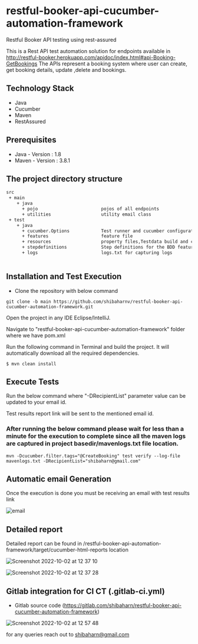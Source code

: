 # restful-booker-api-cucumber-automation-framework 

Restful Booker API testing using rest-assured

This is a  Rest API test automation solution for endpoints available in http://restful-booker.herokuapp.com/apidoc/index.html#api-Booking-GetBookings
The APIs represent a booking system where user can create, get booking details, update ,delete and bookings.

## Technology Stack

- Java
- Cucumber
- Maven
- RestAssured

## Prerequisites
- Java - Version : 1.8 
- Maven - Version : 3.8.1

## The project directory structure

```bash
src
 + main
    + java                          
      + pojo                        pojos of all endpoints                 
      + utilities                   utility email class
 + test
    + java                          
      + cucumber.Options            Test runner and cucumber configurations
      + features                    feature file
      + resources                   property files,Testdata build and common utility methods for testcases.
      + stepdefinitions             Step definitions for the BDD feature
      + logs                        logs.txt for capturing logs 
      
```      

## Installation and Test Execution

- Clone the repository with below command

```
git clone -b main https://github.com/shibaharnv/restful-booker-api-cucumber-automation-framework.git

```


Open the project in any IDE Eclipse/IntelliJ.

Navigate to "restful-booker-api-cucumber-automation-framework" folder where we have pom.xml 

Run the following command in Terminal and build the project. It will automatically download all the required dependencies.

```
$ mvn clean install
```

## Execute Tests

Run the below command where "-DRecipientList" parameter value can be updated to your email id.

Test results report link will be sent to the mentioned email id.

### After running the below command please wait for less than a minute for the execution to complete since all the maven logs are captured in project basedir/mavenlogs.txt file location.

```mvn -Dcucumber.filter.tags="@CreateBooking" test verify --log-file mavenlogs.txt -DRecipientList="shibaharn@gmail.com"```



## Automatic email Generation

Once the execution is done you must be receiving an email with test results link

![email](https://user-images.githubusercontent.com/65211677/193441907-1cbc4e07-af7f-4049-8853-753d8251fe25.png)

## Detailed report

Detailed report can be found in /restful-booker-api-automation-framework/target/cucumber-html-reports location

![Screenshot 2022-10-02 at 12 37 10](https://user-images.githubusercontent.com/65211677/193442382-72102d96-a4cd-4d6c-bb91-9cc036bbb083.png)


![Screenshot 2022-10-02 at 12 37 28](https://user-images.githubusercontent.com/65211677/193442394-f72f1bfd-003b-493b-8f4d-be0683f113de.png)


##  Gitlab integration for CI CT (.gitlab-ci.yml)

- Gitlab source code (https://gitlab.com/shibaharn/restful-booker-api-cucumber-automation-framework) 

![Screenshot 2022-10-02 at 12 57 48](https://user-images.githubusercontent.com/65211677/193443083-ecc9cb1f-a529-40a4-b967-eba7ad728533.png)



for any queries reach out to shibaharn@gmail.com












